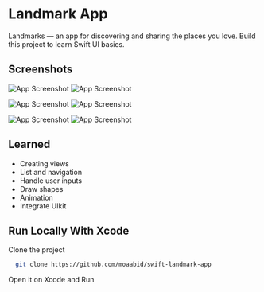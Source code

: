 
# Landmark App

Landmarks — an app for discovering and sharing the places you love. Build this project to learn Swift UI basics.

## Screenshots

![App Screenshot](https://raw.github.com/moaabid/swift-landmark-app/main/Screenshots/sc_1.png) ![App Screenshot](https://raw.github.com/moaabid/swift-landmark-app/main/Screenshots/sc_2.png)

![App Screenshot](https://raw.github.com/moaabid/swift-landmark-app/main/Screenshots/sc_3.png) ![App Screenshot](https://raw.github.com/moaabid/swift-landmark-app/main/Screenshots/sc_4.png)

![App Screenshot](https://raw.github.com/moaabid/swift-landmark-app/main/Screenshots/sc_5.png) ![App Screenshot](https://raw.github.com/moaabid/swift-landmark-app/main/Screenshots/sc_6.png)

## Learned

- Creating views
- List and navigation
- Handle user inputs
- Draw shapes
- Animation
- Integrate UIkit

## Run Locally With Xcode

Clone the project

```bash
  git clone https://github.com/moaabid/swift-landmark-app
```

Open it on Xcode and Run
